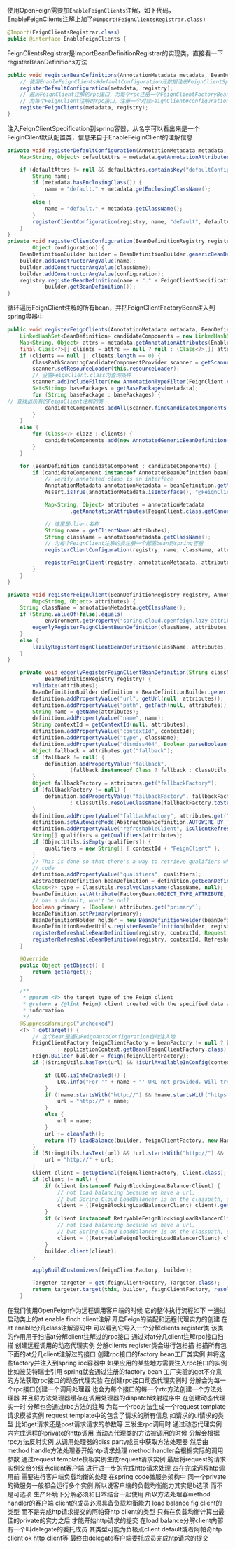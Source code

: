 使用OpenFeign需要加`EnableFeignClients`注解，如下代码，EnableFeignClients注解上加了`@Import(FeignClientsRegistrar.class)`
```java
@Import(FeignClientsRegistrar.class)
public @interface EnableFeignClients {
```
FeignClientsRegistrar是ImportBeanDefinitionRegistrar的实现类，直接看一下registerBeanDefinitions方法
```java
public void registerBeanDefinitions(AnnotationMetadata metadata, BeanDefinitionRegistry registry) {
	// 使用EnableFeignClients#defaultConfiguration元数据注册FeignClientSpecification.class到spring容器
	registerDefaultConfiguration(metadata, registry);
	// 遍历FeignClient注解的rpc接口，为每个rpc注册一个FeignClientFactoryBean到spring容器
	// 为每个FeignClient注解的rpc接口，注册一个对应FeignClient#configuration信息的FeignClientSpecification.class到spring容器
	registerFeignClients(metadata, registry);
}

```
注入FeignClientSpecification到spring容器，从名字可以看出来是一个FeiginCilent默认配置类，信息来自于EnableFeiginClient的注解信息
```java
private void registerDefaultConfiguration(AnnotationMetadata metadata, BeanDefinitionRegistry registry) {
	Map<String, Object> defaultAttrs = metadata.getAnnotationAttributes(EnableFeignClients.class.getName(), true);

	if (defaultAttrs != null && defaultAttrs.containsKey("defaultConfiguration")) {
		String name;
		if (metadata.hasEnclosingClass()) {
			name = "default." + metadata.getEnclosingClassName();
		}
		else {
			name = "default." + metadata.getClassName();
		}
		registerClientConfiguration(registry, name, "default", defaultAttrs.get("defaultConfiguration"));
	}
}
private void registerClientConfiguration(BeanDefinitionRegistry registry, Object name, Object className,
		Object configuration) {
	BeanDefinitionBuilder builder = BeanDefinitionBuilder.genericBeanDefinition(FeignClientSpecification.class);
	builder.addConstructorArgValue(name);
	builder.addConstructorArgValue(className);
	builder.addConstructorArgValue(configuration);
	registry.registerBeanDefinition(name + "." + FeignClientSpecification.class.getSimpleName(),
			builder.getBeanDefinition());
}

```
循环遍历FeignClient注解的所有bean，并把FeignClientFactoryBean注入到spring容器中
```java
public void registerFeignClients(AnnotationMetadata metadata, BeanDefinitionRegistry registry) {
	LinkedHashSet<BeanDefinition> candidateComponents = new LinkedHashSet<>();
	Map<String, Object> attrs = metadata.getAnnotationAttributes(EnableFeignClients.class.getName());
	final Class<?>[] clients = attrs == null ? null : (Class<?>[]) attrs.get("clients");
	if (clients == null || clients.length == 0) {
		ClassPathScanningCandidateComponentProvider scanner = getScanner();
		scanner.setResourceLoader(this.resourceLoader);
		// 设置FeignClient.class为查询条件
		scanner.addIncludeFilter(new AnnotationTypeFilter(FeignClient.class));
		Set<String> basePackages = getBasePackages(metadata);
		for (String basePackage : basePackages) {
// 查找出所有的FeignClient注解的类
			candidateComponents.addAll(scanner.findCandidateComponents(basePackage));
		}
	}
	else {
		for (Class<?> clazz : clients) {
			candidateComponents.add(new AnnotatedGenericBeanDefinition(clazz));
		}
	}

	for (BeanDefinition candidateComponent : candidateComponents) {
		if (candidateComponent instanceof AnnotatedBeanDefinition beanDefinition) {
			// verify annotated class is an interface
			AnnotationMetadata annotationMetadata = beanDefinition.getMetadata();
			Assert.isTrue(annotationMetadata.isInterface(), "@FeignClient can only be specified on an interface");

			Map<String, Object> attributes = annotationMetadata
					.getAnnotationAttributes(FeignClient.class.getCanonicalName());

			// 这里是client名称
			String name = getClientName(attributes);
			String className = annotationMetadata.getClassName();
			// 为每个FeignClient注解的类注册一个配置bean到spring容器
			registerClientConfiguration(registry, name, className, attributes.get("configuration"));

			registerFeignClient(registry, annotationMetadata, attributes);
		}
	}
}

```

```java
private void registerFeignClient(BeanDefinitionRegistry registry, AnnotationMetadata annotationMetadata,
		Map<String, Object> attributes) {
	String className = annotationMetadata.getClassName();
	if (String.valueOf(false).equals(
			environment.getProperty("spring.cloud.openfeign.lazy-attributes-resolution", String.valueOf(false)))) {
		eagerlyRegisterFeignClientBeanDefinition(className, attributes, registry);
	}
	else {
		lazilyRegisterFeignClientBeanDefinition(className, attributes, registry);
	}
}

	private void eagerlyRegisterFeignClientBeanDefinition(String className, Map<String, Object> attributes,
			BeanDefinitionRegistry registry) {
		validate(attributes);
		BeanDefinitionBuilder definition = BeanDefinitionBuilder.genericBeanDefinition(FeignClientFactoryBean.class);
		definition.addPropertyValue("url", getUrl(null, attributes));
		definition.addPropertyValue("path", getPath(null, attributes));
		String name = getName(attributes);
		definition.addPropertyValue("name", name);
		String contextId = getContextId(null, attributes);
		definition.addPropertyValue("contextId", contextId);
		definition.addPropertyValue("type", className);
		definition.addPropertyValue("dismiss404", Boolean.parseBoolean(String.valueOf(attributes.get("dismiss404"))));
		Object fallback = attributes.get("fallback");
		if (fallback != null) {
			definition.addPropertyValue("fallback",
					(fallback instanceof Class ? fallback : ClassUtils.resolveClassName(fallback.toString(), null)));
		}
		Object fallbackFactory = attributes.get("fallbackFactory");
		if (fallbackFactory != null) {
			definition.addPropertyValue("fallbackFactory", fallbackFactory instanceof Class ? fallbackFactory
					: ClassUtils.resolveClassName(fallbackFactory.toString(), null));
		}
		definition.addPropertyValue("fallbackFactory", attributes.get("fallbackFactory"));
		definition.setAutowireMode(AbstractBeanDefinition.AUTOWIRE_BY_TYPE);
		definition.addPropertyValue("refreshableClient", isClientRefreshEnabled());
		String[] qualifiers = getQualifiers(attributes);
		if (ObjectUtils.isEmpty(qualifiers)) {
			qualifiers = new String[] { contextId + "FeignClient" };
		}
		// This is done so that there's a way to retrieve qualifiers while generating AOT
		// code
		definition.addPropertyValue("qualifiers", qualifiers);
		AbstractBeanDefinition beanDefinition = definition.getBeanDefinition();
		Class<?> type = ClassUtils.resolveClassName(className, null);
		beanDefinition.setAttribute(FactoryBean.OBJECT_TYPE_ATTRIBUTE, type);
		// has a default, won't be null
		boolean primary = (Boolean) attributes.get("primary");
		beanDefinition.setPrimary(primary);
		BeanDefinitionHolder holder = new BeanDefinitionHolder(beanDefinition, className, qualifiers);
		BeanDefinitionReaderUtils.registerBeanDefinition(holder, registry);
		registerRefreshableBeanDefinition(registry, contextId, Request.Options.class, OptionsFactoryBean.class);
		registerRefreshableBeanDefinition(registry, contextId, RefreshableUrl.class, RefreshableUrlFactoryBean.class);
	}


```

```java
	@Override
	public Object getObject() {
		return getTarget();
	}

	/**
	 * @param <T> the target type of the Feign client
	 * @return a {@link Feign} client created with the specified data and the context
	 * information
	 */
	@SuppressWarnings("unchecked")
	<T> T getTarget() {
		// 这个bean是通过FeignAutoConfiguration自动注入地
		FeignClientFactory feignClientFactory = beanFactory != null ? beanFactory.getBean(FeignClientFactory.class)
				: applicationContext.getBean(FeignClientFactory.class);
		Feign.Builder builder = feign(feignClientFactory);
		if (!StringUtils.hasText(url) && !isUrlAvailableInConfig(contextId)) {

			if (LOG.isInfoEnabled()) {
				LOG.info("For '" + name + "' URL not provided. Will try picking an instance via load-balancing.");
			}
			if (!name.startsWith("http://") && !name.startsWith("https://")) {
				url = "http://" + name;
			}
			else {
				url = name;
			}
			url += cleanPath();
			return (T) loadBalance(builder, feignClientFactory, new HardCodedTarget<>(type, name, url));
		}
		if (StringUtils.hasText(url) && !url.startsWith("http://") && !url.startsWith("https://")) {
			url = "http://" + url;
		}
		Client client = getOptional(feignClientFactory, Client.class);
		if (client != null) {
			if (client instanceof FeignBlockingLoadBalancerClient) {
				// not load balancing because we have a url,
				// but Spring Cloud LoadBalancer is on the classpath, so unwrap
				client = ((FeignBlockingLoadBalancerClient) client).getDelegate();
			}
			if (client instanceof RetryableFeignBlockingLoadBalancerClient) {
				// not load balancing because we have a url,
				// but Spring Cloud LoadBalancer is on the classpath, so unwrap
				client = ((RetryableFeignBlockingLoadBalancerClient) client).getDelegate();
			}
			builder.client(client);
		}

		applyBuildCustomizers(feignClientFactory, builder);

		Targeter targeter = get(feignClientFactory, Targeter.class);
		return targeter.target(this, builder, feignClientFactory, resolveTarget(feignClientFactory, contextId, url));
	}

```
 在我们使用OpenFeign作为远程调用客户端的时候 它的整体执行流程如下 一通过启动类上的at enable finch client注解 开启Feign的装配和远程代理实力的创建 在at enable分几class注解源码中 可以看到它导入一个分解clients register类 该类的作用用于扫描at分解client注解过的rpc接口 通过对at分几client注解rpc接口扫描 创建远程调用的动态代理实例 分解clients register类会进行包扫描 扫描所有包下面的at分几client注解过的接口 创建rpc接口的factory bean工厂类实例 并将这些factory并注入到spring ioc容器中 如果应用的某些地方需要注入rpc接口的实例 比如被艾特瑞士引用 spring就会通过注册的factory bean 工厂实验的get不介意的方法获取rpc接口的动态代理实验 在创建rpc接口动态代理实例时 分解会为每一个rpc接口创建一个调用处理器 也会为每个接口的每一个rtc方法创建一个方法处理器 并且将方法处理器缓存在调用处理器的dispatch映射程序中 在创建动态代理实一时 分解也会通过rbc方法的注解 为每一个rbc方法生成一个request template 请求模板实例 request template中的包含了请求的所有信息 如请求的ui请求的类型 比如get请求还是post请求请求的参数等 三发生rpc调用时 通过动态代理实例内完成远程的private的http调用 当动态代理类的方法被调用的时候 分解会根据rpc方法反射实例 从调用处理器的diss party成员中获取方法处理器 然后由method handle方法处理器开始htp请求处理 method handler会根据实际的调用参数 通过request template模板实例生成request请求实例 最后将request的请求实例交给分级点client客户端 进行进一步的完成http请求处理 四在完成远程htp调用前 需要进行客户端负载均衡的处理 在spring code微服务架构中 同一个private的微服务一般都会运行多个实例 所以说客户端的负载均衡能力其实是b选项 而不是可选项 生产环境下分解必须和日本结合一起使用 所以方法处理器method handler的客户端 client的成员必须具备负载均衡能力 load balance fig client的类型 而不是完成htp请求提交的阿帕奇htp client的类型 只有在负载均衡计算出最佳的private的实力之后 才能开始http请求的提交 在load balance分解client内部有一个叫delegate的委托成员 其类型可能为负极点client default或者阿帕奇htp client ok http client等 最终由delegate客户端委托成员完成htp请求的提交 